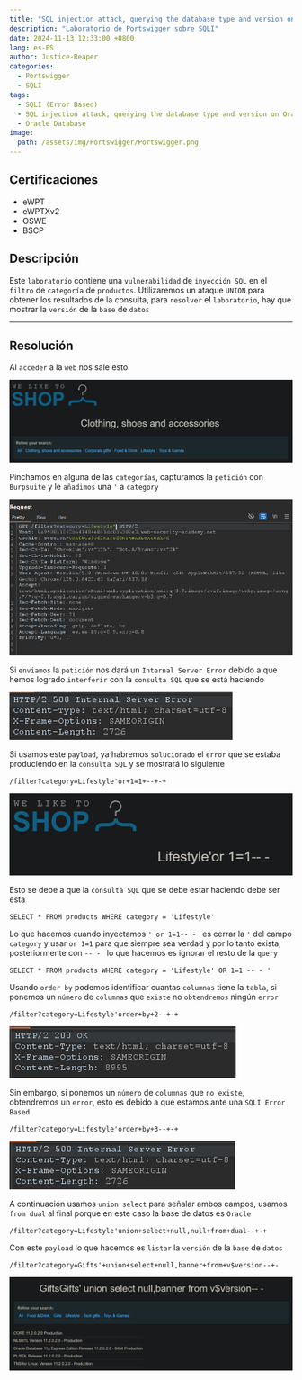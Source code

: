 ```yaml
---
title: "SQL injection attack, querying the database type and version on Oracle"
description: "Laboratorio de Portswigger sobre SQLI"
date: 2024-11-13 12:33:00 +0800
lang: es-ES
author: Justice-Reaper
categories:
  - Portswigger
  - SQLI
tags:
  - SQLI (Error Based)
  - SQL injection attack, querying the database type and version on Oracle
  - Oracle Database
image:
  path: /assets/img/Portswigger/Portswigger.png
---
```


## Certificaciones

- eWPT
- eWPTXv2
- OSWE
- BSCP
  
## Descripción

Este `laboratorio` contiene una `vulnerabilidad` de `inyección SQL` en el `filtro` de `categoría` de `productos`. Utilizaremos un ataque `UNION` para obtener los resultados de la consulta, para `resolver` el `laboratorio`, hay que mostrar la `versión` de la `base` de `datos`

---

## Resolución

Al `acceder` a la `web` nos sale esto

![](/assets/img/SQLI-Lab-3/image_1.png)

Pinchamos en alguna de las `categorías`, capturamos la `petición` con `Burpsuite` y le `añadimos` una `'` a `category`

![](/assets/img/SQLI-Lab-3/image_2.png)

Si `enviamos` la `petición` nos dará un `Internal Server Error` debido a que hemos logrado `interferir` con la `consulta SQL` que se está haciendo

![](/assets/img/SQLI-Lab-3/image_3.png)

Si usamos este `payload`, ya habremos `solucionado` el `error` que se estaba produciendo en la `consulta SQL` y se mostrará lo siguiente

```
/filter?category=Lifestyle'or+1=1+--+-+
```

![](/assets/img/SQLI-Lab-3/image_4.png)

Esto se debe a que la `consulta SQL` que se debe estar haciendo debe ser esta

```
SELECT * FROM products WHERE category = 'Lifestyle'
```

Lo que hacemos cuando inyectamos `' or 1=1-- - ` es cerrar la `'` del campo `category` y usar `or 1=1` para que siempre sea verdad y por lo tanto exista, posteriormente con `-- - ` lo que hacemos es ignorar el resto de la `query`

```
SELECT * FROM products WHERE category = 'Lifestyle' OR 1=1 -- - '
```

Usando `order by` podemos identificar cuantas `columnas` tiene la `tabla`, si ponemos un `número` de `columnas` que `existe` no `obtendremos` ningún `error`

```
/filter?category=Lifestyle'order+by+2--+-+
```

![](/assets/img/SQLI-Lab-3/image_5.png)

Sin embargo, si ponemos un `número` de `columnas` que `no existe`, obtendremos un `error`, esto es debido a que estamos ante una `SQLI Error Based`

```
/filter?category=Lifestyle'order+by+3--+-+
```

![](/assets/img/SQLI-Lab-3/image_6.png)

A continuación usamos `union select` para señalar ambos campos, usamos `from dual` al final porque en este caso la base de datos es `Oracle`

```
/filter?category=Lifestyle'union+select+null,null+from+dual--+-+
```

Con este `payload` lo que hacemos es `listar` la `versión` de la `base` de `datos`

```
/filter?category=Gifts'+union+select+null,banner+from+v$version--+-
```

![](/assets/img/SQLI-Lab-3/image_7.png)
